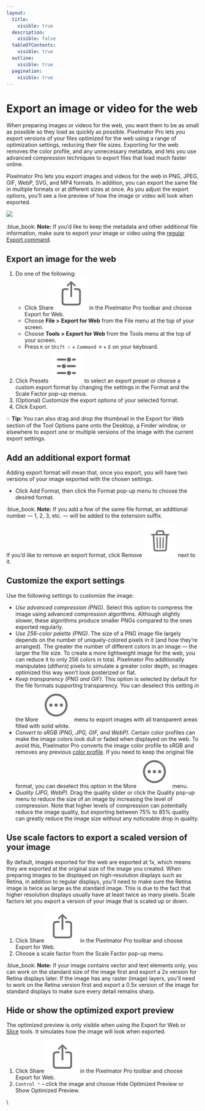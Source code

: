 ```yaml
---
layout:
  title:
    visible: true
  description:
    visible: false
  tableOfContents:
    visible: true
  outline:
    visible: true
  pagination:
    visible: true
---
```


# Export an image or video for the web

When preparing images or videos for the web, you want them to be as small as possible so they load as quickly as possible. Pixelmator Pro lets you export versions of your files optimized for the web using a range of optimization settings, reducing their file sizes. Exporting for the web removes the color profile, and any unnecessary metadata, and lets you use advanced compression techniques to export files that load much faster online.&#x20;

Pixelmator Pro lets you export images and videos for the web in PNG, JPEG, GIF, WebP, SVG, and MP4 formats. In addition, you can export the same file in multiple formats or at different sizes at once. As you adjust the export options, you’ll see a live preview of how the image or video will look when exported.

![](https://help.pixelmator.com/pixelmator-pro/3.5/assets/English/1652867044000.png)

:blue\_book: **Note:** If you’d like to keep the metadata and other additional file information, make sure to export your image or video using the [regular Export command](export-an-image-or-video-for-the-web.md).

## Export an image for the web

1. Do one of the following:
   * Click Share <img src="../.gitbook/assets/Export.png" alt="" data-size="line"> in the Pixelmator Pro toolbar and choose Export for Web.
   * Choose **File > Export for Web** from the File menu at the top of your screen.
   * Choose **Tools > Export for Web** from the Tools menu at the top of your screen.
   * Press `K` or  `Shift ⇧` + `Command ⌘` + `E` on your keyboard.
2. Click Presets <img src="../.gitbook/assets/Presets.png" alt="" data-size="line"> to select an export preset or choose a custom export format by changing the settings in the Format and the Scale Factor pop-up menus.
3. (Optional) Customize the export options of your selected format.
4. Click Export.

:bulb: **Tip:** You can also drag and drop the thumbnail in the Export for Web section of the Tool Options pane onto the Desktop, a Finder window, or elsewhere to export one or multiple versions of the image with the current export settings.

## Add an additional export format

Adding export format will mean that, once you export, you will have two versions of your image exported with the chosen settings.

* Click Add Format, then click the Format pop-up menu to choose the desired format.

:blue\_book: **Note:** If you add a few of the same file format, an additional number — 1, 2, 3, etc. — will be added to the extension suffix.&#x20;

If you’d like to remove an export format, click Remove <img src="../.gitbook/assets/Remove 02.png" alt="" data-size="line"> next to it.

## Customize the export settings

Use the following settings to customize the image:

* _Use advanced compression (PNG)_. Select this option to compress the image using advanced compression algorithms. Although slightly slower, these algorithms produce smaller PNGs compared to the ones exported regularly.
* _Use 256-color palette (PNG)_. The size of a PNG image file largely depends on the number of uniquely-colored pixels in it (and how they’re arranged). The greater the number of different colors in an image — the larger the file size. To create a more lightweight image for the web, you can reduce it to only 256 colors in total. Pixelmator Pro additionally manipulates (_dithers_) pixels to simulate a greater color depth, so images optimized this way won’t look posterized or flat.
* _Keep transparency (PNG and GIF)_. This option is selected by default for the file formats supporting transparency. You can deselect this setting in the More <img src="../.gitbook/assets/More.png" alt="" data-size="line"> menu to export images with all transparent areas filled with solid white.
* _Convert to sRGB (PNG, JPG, GIF, and WebP)_. Certain color profiles can make the image colors look dull or faded when displayed on the web. To avoid this, Pixelmator Pro converts the image color profile to sRGB and removes any previous [color profile](../adjust-colors/change-the-color-profile-of-an-image.md). If you need to keep the original file format, you can deselect this option in the More <img src="../.gitbook/assets/More.png" alt="" data-size="line"> menu.
* _Quality (JPG, WebP)_. Drag the quality slider or click the Quality pop-up menu to reduce the size of an image by increasing the level of compression. Note that higher levels of compression can potentially reduce the image quality, but exporting between 75% to 85% quality can greatly reduce the image size without any noticeable drop in quality.&#x20;

## Use scale factors to export a scaled version of your image

By default, images exported for the web are exported at 1x, which means they are exported at the original size of the image you created. When preparing images to be displayed on high-resolution displays such as Retina, in addition to regular displays, you'll need to make sure the Retina image is twice as large as the standard image. This is due to the fact that higher resolution displays usually have at least twice as many pixels. Scale factors let you export a version of your image that is scaled up or down.&#x20;

1. Click Share <img src="../.gitbook/assets/Export.png" alt="" data-size="line"> in the Pixelmator Pro toolbar and choose Export for Web.
2. Choose a scale factor from the Scale Factor pop-up menu.

:blue\_book: **Note:** If your image contains vector and text elements only, you can work on the standard size of the image first and export a 2x version for Retina displays later. If the image has any raster (image) layers, you'll need to work on the Retina version first and export a 0.5x version of the image for standard displays to make sure every detail remains sharp.

## Hide or show the optimized export preview

The optimized preview is only visible when using the Export for Web or [Slice](slice-designs-into-individual-images.md) tools. It simulates how the image will look when exported.

1. Click Share <img src="../.gitbook/assets/Export.png" alt="" data-size="line"> in the Pixelmator Pro toolbar and choose Export for Web.
2. `Control ⌃` – click the image and choose Hide Optimized Preview or Show Optimized Preview.

\
